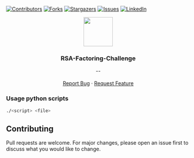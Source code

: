 [![Contributors][contributors-shield]][contributors-url]
[![Forks][forks-shield]][forks-url]
[![Stargazers][stars-shield]][stars-url]
[![Issues][issues-shield]][issues-url]
[![LinkedIn][linkedin-shield]][linkedin-url]


<p align="center">
  <img src="https://financialit.net/sites/default/files/rsa_1.png" width="80" height="80">
  <h3 align="center">RSA-Factoring-Challenge</h3>

  <p align="center">
        <em>--</em>
    <br /><br />
    <a href="https://github.com/fredhii/RSA-Factoring-Challenge/issues">Report Bug</a>
    ·
    <a href="https://github.com/fredhii/RSA-Factoring-Challenge/issues">Request Feature</a>
  </p>
</p>


### Usage python scripts
```sh
./<script> <file>
```


## Contributing
Pull requests are welcome. For major changes, please open an issue first to discuss what you would like to change.



[contributors-shield]: https://img.shields.io/github/contributors/fredhii/RSA-Factoring-Challenge?style=flat-square
[contributors-url]: https://github.com/fredhii/RSA-Factoring-Challenge/graphs/contributors
[forks-shield]: https://img.shields.io/github/forks/fredhii/RSA-Factoring-Challenge.svg?style=flat-square
[forks-url]: https://github.com/fredhii/RSA-Factoring-Challenge/network/members
[stars-shield]: https://img.shields.io/github/stars/fredhii/RSA-Factoring-Challenge.svg?style=flat-square
[stars-url]: https://github.com/fredhii/RSA-Factoring-Challenge/stargazers
[issues-shield]: https://img.shields.io/github/issues/fredhii/RSA-Factoring-Challenge?style=flat-square
[issues-url]: https://github.com/fredhii/RSA-Factoring-Challenge/issues
[linkedin-shield]: https://img.shields.io/badge/-LinkedIn-black.svg?style=flat-square&logo=linkedin&colorB=555
[linkedin-url]: https://linkedin.com/in/fredhii
